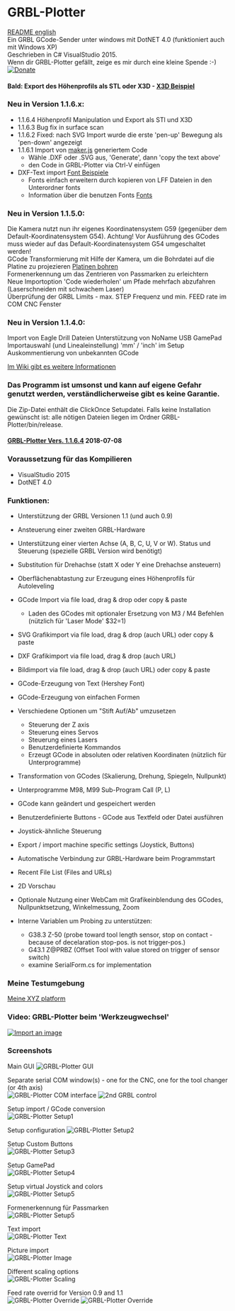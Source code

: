 # GRBL-Plotter
[README english](README.md)  
Ein  GRBL GCode-Sender unter windows mit DotNET 4.0 (funktioniert auch mit Windows XP)  
Geschrieben in C# VisualStudio 2015.  
Wenn dir GRBL-Plotter gefällt, zeige es mir durch eine kleine Spende :-) [![Donate](https://www.paypalobjects.com/de_DE/DE/i/btn/btn_donateCC_LG.gif)](https://www.paypal.com/cgi-bin/webscr?cmd=_s-xclick&hosted_button_id=WK8ATWHC872JU)   
  
#### Bald: Export des Höhenprofils als STL oder X3D - [X3D Beispiel](http://svenhb.bplaced.net/?CNC___GRBL-Plotter___Hoehenprofil)
### Neu in Version 1.1.6.x: 
* 1.1.6.4 Höhenprofil Manipulation und Export als STl und X3D  
* 1.1.6.3 Bug fix in surface scan   
* 1.1.6.2 Fixed: nach SVG Import wurde die erste 'pen-up' Bewegung als 'pen-down' angezeigt   
* 1.1.6.1 Import von [maker.js](https://maker.js.org/demos/) generiertem Code   
  - Wähle .DXF oder .SVG aus, 'Generate', dann 'copy the text above'  
  - den Code in GRBL-Plotter via Ctrl-V einfügen   
* DXF-Text import [Font Beispiele](https://www.circuitousroot.com/artifice/drafting/librecad-miscellany/index.html) 
  - Fonts einfach erweitern durch kopieren von LFF Dateien in den Unterordner fonts  
  - Information über die benutzen Fonts [Fonts](https://github.com/svenhb/GRBL-Plotter/blob/master/GRBL-Plotter/fonts/README.md)  
    
### Neu in Version 1.1.5.0: 
Die Kamera nutzt nun ihr eigenes Koordinatensystem G59 (gegenüber dem Default-Koordinatensystem G54). Achtung! Vor Ausführung des GCodes muss wieder auf das Default-Koordinatensystem G54 umgeschaltet werden!  
GCode Transformierung mit Hilfe der Kamera, um die Bohrdatei auf die Platine zu projezieren [Platinen bohren](https://github.com/svenhb/GRBL-Plotter/wiki/Platinen-bohren)   
Formenerkennung um das Zentrieren von Passmarken zu erleichtern  
Neue Importoption 'Code wiederholen' um Pfade mehrfach abzufahren (Laserschneiden mit schwachem Laser)  
Überprüfung der GRBL Limits - max. STEP Frequenz und min. FEED rate im COM CNC Fenster  
    
### Neu in Version 1.1.4.0: 
Import von Eagle Drill Dateien
Unterstützung von NoName USB GamePad  
Importauswahl (und Linealeinstellung) 'mm' / 'inch' im Setup  
Auskommentierung von unbekannten GCode  
  
  
[Im Wiki gibt es weitere Informationen](https://github.com/svenhb/GRBL-Plotter/wiki)  

### Das Programm ist umsonst und kann auf eigene Gefahr genutzt werden, verständlicherweise gibt es keine Garantie.
Die Zip-Datei enthält die ClickOnce Setupdatei. Falls keine Installation gewünscht ist: alle nötigen Dateien liegen im Ordner GRBL-Plotter/bin/release.  
#### [GRBL-Plotter Vers. 1.1.6.4](https://github.com/svenhb/GRBL-Plotter/releases/latest)  2018-07-08  
  
### Voraussetzung für das Kompilieren
* VisualStudio 2015 
* DotNET 4.0
 
### Funktionen:
* Unterstützung der GRBL Versionen 1.1 (und auch 0.9)  
* Ansteuerung einer zweiten GRBL-Hardware 
* Unterstützung einer vierten Achse (A, B, C, U, V or W). Status und Steuerung (spezielle GRBL Version wird benötigt) 
* Substitution für Drehachse (statt X oder Y eine Drehachse ansteuern)
* Oberflächenabtastung zur Erzeugung eines Höhenprofils für Autoleveling

* GCode Import via file load, drag & drop oder copy & paste
  - Laden des GCodes mit optionaler Ersetzung von M3 / M4 Befehlen (nützlich für 'Laser Mode' $32=1)
* SVG Grafikimport via file load, drag & drop (auch URL) oder copy & paste
* DXF Grafikimport via file load, drag & drop (auch URL)
* Bildimport via file load, drag & drop (auch URL) oder copy & paste
* GCode-Erzeugung von Text (Hershey Font)
* GCode-Erzeugung von einfachen Formen
* Verschiedene Optionen um "Stift Auf/Ab" umzusetzen
  - Steuerung der Z axis
  - Steuerung  eines Servos
  - Steuerung  eines Lasers
  - Benutzerdefinierte Kommandos
  - Erzeugt GCode in absoluten oder relativen Koordinaten (nützlich für Unterprogramme)  
  
* Transformation von GCodes (Skalierung, Drehung, Spiegeln, Nullpunkt)
* Unterprogramme M98, M99 Sub-Program Call (P, L)  
* GCode kann geändert und gespeichert werden
* Benutzerdefinierte Buttons - GCode aus Textfeld oder Datei ausführen
* Joystick-ähnliche Steuerung
* Export / import machine specific settings (Joystick, Buttons)  
* Automatische Verbindung zur GRBL-Hardware beim Programmstart
* Recent File List (Files and URLs)
* 2D Vorschau
* Optionale Nutzung einer WebCam mit Grafikeinblendung des GCodes, Nullpunktsetzung, Winkelmessung, Zoom
* Interne Variablen um Probing zu unterstützen:
  - G38.3 Z-50		(probe toward tool length sensor, stop on contact - because of decelaration stop-pos. is not trigger-pos.)
  - G43.1 Z@PRBZ	(Offset Tool with value stored on trigger of sensor switch)
  - examine SerialForm.cs for implementation

### Meine Testumgebung
[Meine XYZ platform](http://svenhb.bplaced.net/?CNC___Plotter)

### Video: GRBL-Plotter beim 'Werkzeugwechsel'
[![Import an image](https://img.youtube.com/vi/x5UTHpgsfII/0.jpg)](https://www.youtube.com/watch?v=x5UTHpgsfII)

### Screenshots
Main GUI
![GRBL-Plotter GUI](doc/GRBLPlotter_GUI.png?raw=true "Main GUI") 

Separate serial COM window(s) - one for the CNC, one for the tool changer (or 4th axis)  
![GRBL-Plotter COM interface](doc/GRBLPlotter_COM2.png?raw=true "Serial connection") ![2nd GRBL control](doc/GRBLPlotter_Control_COM2.png?raw=true "Serial connection") 

Setup import / GCode conversion  
![GRBL-Plotter Setup1](doc/GRBLPlotter_Setup1_de.png?raw=true "Setup1") 
  
Setup configuration 
![GRBL-Plotter Setup2](doc/GRBLPlotter_Setup2_de.png?raw=true "Setup2") 
  
Setup Custom Buttons  
![GRBL-Plotter Setup3](doc/GRBLPlotter_Setup3_de.png?raw=true "Setup3") 
  
Setup GamePad  
![GRBL-Plotter Setup4](doc/GRBLPlotter_Setup4_de.png?raw=true "Setup4") 
  
Setup virtual Joystick and colors  
![GRBL-Plotter Setup5](doc/GRBLPlotter_Setup5_de.png?raw=true "Setup5") 
  
Formenerkennung für Passmarken       
![GRBL-Plotter Setup5](doc/GRBLPlotter_Setup6_de.png?raw=true "Setup6") 
    
Text import  
![GRBL-Plotter Text](doc/GRBLPlotter_Text.png?raw=true "Text conversion") 

Picture import  
![GRBL-Plotter Image](doc/GRBLPlotter_Image.png?raw=true "Image import") 

Different scaling options  
![GRBL-Plotter Scaling](doc/GRBLPlotter_scaling.png?raw=true "GCode scaling") 

Feed rate overrid for Version 0.9 and 1.1  
![GRBL-Plotter Override](doc/GRBLPlotter_override.png?raw=true "GCode override") ![GRBL-Plotter Override](doc/GRBLPlotter_override2.png?raw=true "GCode override")
